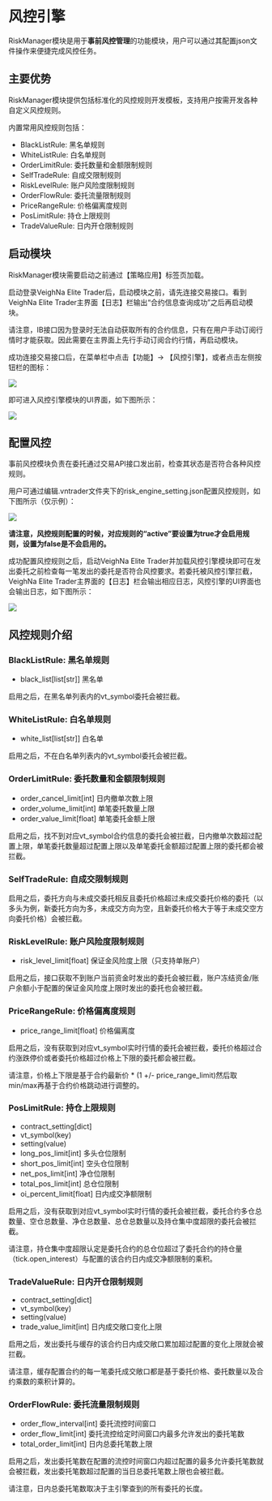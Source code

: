 # 风控引擎

RiskManager模块是用于**事前风控管理**的功能模块，用户可以通过其配置json文件操作来便捷完成风控任务。


## 主要优势

RiskManager模块提供包括标准化的风控规则开发模板，支持用户按需开发各种自定义风控规则。

内置常用风控规则包括：

* BlackListRule: 黑名单规则
* WhiteListRule: 白名单规则
* OrderLimitRule: 委托数量和金额限制规则
* SelfTradeRule: 自成交限制规则
* RiskLevelRule: 账户风险度限制规则
* OrderFlowRule: 委托流量限制规则
* PriceRangeRule: 价格偏离度规则
* PosLimitRule: 持仓上限规则
* TradeValueRule: 日内开仓限制规则


## 启动模块

RiskManager模块需要启动之前通过【策略应用】标签页加载。

启动登录VeighNa Elite Trader后，启动模块之前，请先连接交易接口。看到VeighNa Elite Trader主界面【日志】栏输出“合约信息查询成功”之后再启动模块。

请注意，IB接口因为登录时无法自动获取所有的合约信息，只有在用户手动订阅行情时才能获取。因此需要在主界面上先行手动订阅合约行情，再启动模块。

成功连接交易接口后，在菜单栏中点击【功能】-> 【风控引擎】，或者点击左侧按钮栏的图标：

![](https://vnpy-doc.oss-cn-shanghai.aliyuncs.com/elite/riskmanager/1.png)

即可进入风控引擎模块的UI界面，如下图所示：

![](https://vnpy-doc.oss-cn-shanghai.aliyuncs.com/elite/riskmanager/2.png)


## 配置风控

事前风控模块负责在委托通过交易API接口发出前，检查其状态是否符合各种风控规则。

用户可通过编辑.vntrader文件夹下的risk_engine_setting.json配置风控规则，如下图所示（仅示例）：

![](https://vnpy-doc.oss-cn-shanghai.aliyuncs.com/elite/riskmanager/3.png)

**请注意，风控规则配置的时候，对应规则的“active”要设置为true才会启用规则，设置为false是不会启用的。**

成功配置风控规则之后，启动VeighNa Elite Trader并加载风控引擎模块即可在发出委托之前检查每一笔发出的委托是否符合风控要求。若委托被风控引擎拦截，VeighNa Elite Trader主界面的【日志】栏会输出相应日志，风控引擎的UI界面也会输出日志，如下图所示：

![](https://vnpy-doc.oss-cn-shanghai.aliyuncs.com/elite/riskmanager/4.png)


## 风控规则介绍

### BlackListRule: 黑名单规则

 - black_list[list[str]] 黑名单

 启用之后，在黑名单列表内的vt_symbol委托会被拦截。

### WhiteListRule: 白名单规则

 - white_list[list[str]] 白名单

 启用之后，不在白名单列表内的vt_symbol委托会被拦截。

### OrderLimitRule: 委托数量和金额限制规则

 - order_cancel_limit[int] 日内撤单次数上限
 - order_volume_limit[int] 单笔委托数量上限
 - order_value_limit[float] 单笔委托金额上限

 启用之后，找不到对应vt_symbol合约信息的委托会被拦截，日内撤单次数超过配置上限，单笔委托数量超过配置上限以及单笔委托金额超过配置上限的委托都会被拦截。

### SelfTradeRule: 自成交限制规则

 启用之后，委托方向与未成交委托相反且委托价格超过未成交委托价格的委托（以多头为例，新委托方向为多，未成交方向为空，且新委托价格大于等于未成交空方向委托价格）会被拦截。

### RiskLevelRule: 账户风险度限制规则

 - risk_level_limit[float] 保证金风险度上限（只支持单账户）

 启用之后，接口获取不到账户当前资金时发出的委托会被拦截，账户冻结资金/账户余额小于配置的保证金风险度上限时发出的委托也会被拦截。

### PriceRangeRule: 价格偏离度规则

 - price_range_limit[float] 价格偏离度

 启用之后，没有获取到对应vt_symbol实时行情的委托会被拦截，委托价格超过合约涨跌停价或者委托价格超过价格上下限的委托都会被拦截。

 请注意，价格上下限是基于合约最新价 * (1 +/- price_range_limit)然后取min/max再基于合约价格跳动进行调整的。

### PosLimitRule: 持仓上限规则

 - contract_setting[dict]
  - vt_symbol(key)
  - setting(value)
   - long_pos_limit[int] 多头仓位限制
   - short_pos_limit[int] 空头仓位限制
   - net_pos_limit[int] 净仓位限制
   - total_pos_limit[int] 总仓位限制
   - oi_percent_limit[float] 日内成交净额限制

 启用之后，没有获取到对应vt_symbol实时行情的委托会被拦截，委托合约多仓总数量、空仓总数量、净仓总数量、总仓总数量以及持仓集中度超限的委托会被拦截。

 请注意，持仓集中度超限认定是委托合约的总仓位超过了委托合约的持仓量（tick.open_interest）与配置的该合约日内成交净额限制的乘积。

### TradeValueRule: 日内开仓限制规则

 - contract_setting[dict]
  - vt_symbol(key)
  - setting(value)
   - trade_value_limit[int] 日内成交敞口变化上限

 启用之后，发出委托与缓存的该合约日内成交敞口累加超过配置的变化上限就会被拦截。

 请注意，缓存配置合约的每一笔委托成交敞口都是基于委托价格、委托数量以及合约乘数的乘积计算的。

### OrderFlowRule: 委托流量限制规则

 - order_flow_interval[int] 委托流控时间窗口
 - order_flow_limit[int] 委托流控给定时间窗口内最多允许发出的委托笔数
 - total_order_limit[int] 日内总委托笔数上限

 启用之后，发出委托笔数在配置的流控时间窗口内超过配置的最多允许委托笔数就会被拦截，发出委托笔数超过配置的当日总委托笔数上限也会被拦截。

 请注意，日内总委托笔数取决于主引擎查到的所有委托的长度。
